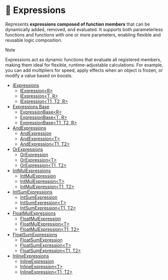 # 🧩 Expressions

Represents **expressions composed of function members** that can be dynamically added, removed, and evaluated. It
supports both parameterless functions and functions with one or more parameters, enabling flexible and reusable logic
composition.

> [!NOTE]
> Expressions act as dynamic functions that evaluate all registered members, making them ideal for flexible,
> runtime-adjustable calculations. For example, you can add multipliers for speed, apply effects when an object is
> frozen, or modify a value based on boosts.

- [IExpressions](IExpressions.md) <!-- + -->
    - [IExpression&lt;R&gt;](IExpression.md) <!-- + -->
    - [IExpression&lt;T, R&gt;](IExpression%601.md) <!-- + -->
    - [IExpression&lt;T1, T2, R&gt;](IExpression%602.md) <!-- + -->
- [Expressions Base](ExpressionsBase.md) <!-- + -->
    - [ExpressionBase&lt;R&gt;](ExpressionBase.md) <!-- + -->
    - [ExpressionBase&lt;T, R&gt;](ExpressionBase%601.md) <!-- + -->
    - [ExpressionBase&lt;T1, T2, R&gt;](ExpressionBase%602.md) <!-- + -->
- [AndExpressions](AndExpressions.md) <!-- + -->
    - [AndExpression](AndExpression.md) <!-- + -->
    - [AndExpression&lt;T&gt;](AndExpression%601.md) <!-- + -->
    - [AndExpression&lt;T1, T2&gt;](AndExpression%602.md) <!-- + -->
- [OrExpressions](OrExpressions.md) <!-- + -->
    - [OrExpression](OrExpression.md) <!-- + -->
    - [OrExpression&lt;T&gt;](OrExpression%601.md) <!-- + -->
    - [OrExpression&lt;T1, T2&gt;](OrExpression%602.md) <!-- + -->
- [IntMulExpressions](IntMulExpressions.md) <!-- + -->
    - [IntMulExpression](IntMulExpression.md) <!-- + -->
    - [IntMulExpression&lt;T&gt;](IntMulExpression%601.md) <!-- + -->
    - [IntMulExpression&lt;T1, T2&gt;](IntMulExpression%602.md) <!-- + -->
- [IntSumExpressions](IntSumExpressions.md) <!-- + -->
    - [IntSumExpression](IntSumExpression.md) <!-- + -->
    - [IntSumExpression&lt;T&gt;](IntSumExpression%601.md) <!-- + -->
    - [IntSumExpression&lt;T1, T2&gt;](IntSumExpression%602.md) <!-- + -->
- [FloatMulExpressions](FloatMulExpressions.md) <!-- + -->
    - [FloatMulExpression](FloatMulExpression.md) <!-- + -->
    - [FloatMulExpression&lt;T&gt;](FloatMulExpression%601.md) <!-- + -->
    - [FloatMulExpression&lt;T1, T2&gt;](FloatMulExpression%602.md) <!-- + -->
- [FloatSumExpressions](FloatSumExpressions.md) <!-- + -->
    - [FloatSumExpression]()
    - [FloatSumExpression&lt;T&gt;]()
    - [FloatSumExpression&lt;T1, T2&gt;]()
- [InlineExpressions]()
    - [InlineExpression]()
    - [InlineExpression&lt;T&gt;]()
    - [InlineExpression&lt;T1, T2&gt;]()